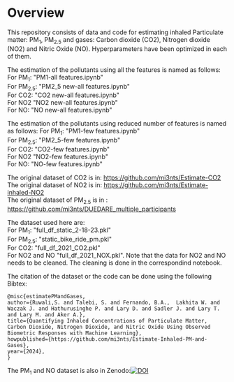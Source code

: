 # Overview
This repository consists of data and code for estimating inhaled Particulate matter: PM<sub>1</sub>, PM<sub>2.5</sub> and gases: Carbon dioxide (CO2), Nitrogen dioxide (NO2) and Nitric Oxide (NO). Hyperparameters have been optimized in each of them.

The estimation of the pollutants using all the features is named as follows: 
For PM<sub>1</sub>: "PM1-all features.ipynb"\
For PM<sub>2.5</sub>: "PM2_5 new-all features.ipynb"\
For CO2: "CO2 new-all features.ipynb"\
For NO2 "NO2 new-all features.ipynb"\
For NO: "NO new-all features.ipynb"

The estimation of the pollutants using reduced number of features is named as follows: 
For PM<sub>1</sub>: "PM1-few features.ipynb"\
For PM<sub>2.5</sub>: "PM2_5-few features.ipynb"\
For CO2: "CO2-few features.ipynb"\
For NO2 "NO2-few features.ipynb"\
For NO: "NO-few features.ipynb"

The original dataset of CO2 is in: https://github.com/mi3nts/Estimate-CO2 \
The original dataset of NO2 is in: https://github.com/mi3nts/Estimate-inhaled-NO2 \
The original dataset of PM<sub>2.5</sub> is in : https://github.com/mi3nts/DUEDARE_multiple_participants 

The dataset used here are:\
For PM<sub>1</sub>: "full_df_static_2-18-23.pkl"\
For PM<sub>2.5</sub>: "static_bike_ride_pm.pkl"\
For CO2: "full_df_2021_CO2.pkl"\
For NO2 and NO "full_df_2021_NOX.pkl". Note that the data for NO2 and NO needs to be cleaned. The cleaning is done in the correspondind notebook.

The citation of the dataset or the code can be done using the following
Bibtex:
```
@misc{estimatePMandGases,
author={Ruwali,S. and Talebi, S. and Fernando, B.A.,  Lakhita W. and Waczak J. and Hathurusinghe P. and Lary D. and Sadler J. and Lary T. and Lary M. and Aker A.},
title={Quantifying Inhaled Concentrations of Particulate Matter, Carbon Dioxide, Nitrogen Dioxide, and Nitric Oxide Using Observed Biometric Responses with Machine Learning},
howpublished={https://github.com/mi3nts/Estimate-Inhaled-PM-and-Gases},
year={2024},
}
```
The PM<sub>1</sub> and NO dataset is also in Zenodo:[![DOI](https://zenodo.org/badge/DOI/10.5281/zenodo.10639498.svg)](https://doi.org/10.5281/zenodo.10639498)
